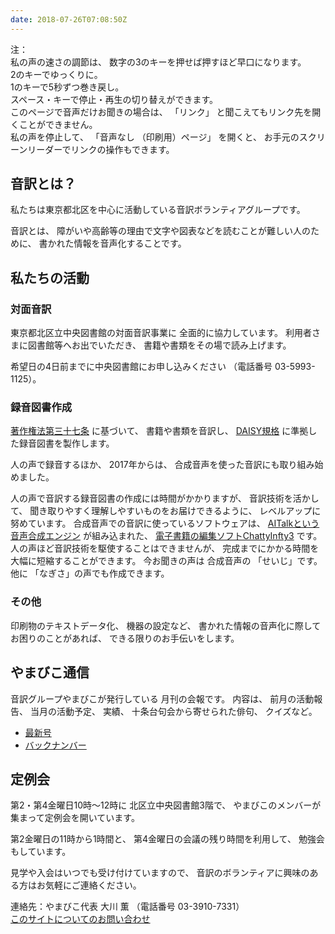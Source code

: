 ```yaml
---
date: 2018-07-26T07:08:50Z
---
```

   
<!--span data-dur="2.05" data-begin="0.000" id="mrii_0001">  </span>
<span data-dur="2.708" data-begin="2.050" id="xmri_0001">音訳グループ やまびこ</span>
<span data-dur="1.641" data-begin="4.758" id="xmri_0002">読み上げ時間：</span>
span data-dur="2.82" data-begin="6.399" id="xmri_0003">約5分10秒</span-->

<span data-dur="1.393" data-begin="9.219" id="xmri_0004">注：</span>  
<span data-dur="3.117" data-begin="10.612" id="xmri_0005">私の声の速さの調節は、</span>
<span data-dur="5.276" data-begin="13.729" id="xmri_0006">数字の3のキーを押せば押すほど早口になります。</span>  
<span data-dur="2.777" data-begin="19.005" id="xmri_0007">2のキーでゆっくりに。</span>  
<span data-dur="4.003" data-begin="21.782" id="xmri_0008">1のキーで5秒ずつ巻き戻し。</span>  
<span data-dur="5.966" data-begin="25.785" id="xmri_0009">スペース・キーで停止・再生の切り替えができます。</span>  
<span data-dur="3.47" data-begin="31.751" id="xmri_000A">このページで音声だけお聞きの場合は、</span>
<span data-dur="1.082" data-begin="35.221" id="xmri_000B">「リンク」</span>
<span data-dur="5.164" data-begin="36.303" id="xmri_000C">と聞こえてもリンク先を開くことができません。</span>  
<span data-dur="2.263" data-begin="41.467" id="xmri_000D">私の声を停止して、</span>
<span data-dur="1.445" data-begin="43.730" id="xmri_000E">「音声なし</span>
<span data-dur="1.895" data-begin="45.175" id="xmri_000F">（印刷用）ページ」</span>
<span data-dur="1.308" data-begin="47.070" id="xmri_0010">を開くと、</span>
<span data-dur="5.722" data-begin="48.378" id="xmri_0011">お手元のスクリーンリーダーでリンクの操作もできます。</span>

<!--span data-dur="3.086" data-begin="54.100" id="xmri_0012">注終わり。</span-->


## <span data-dur="2.968" data-begin="57.186" id="xmri_0013">音訳とは？</span>

<span data-dur="7.975" data-begin="60.154" id="xmri_0014">私たちは東京都北区を中心に活動している音訳ボランティアグループです。</span>

<span data-dur="1.436" data-begin="68.129" id="xmri_0015">音訳とは、</span>
<span data-dur="6.511" data-begin="69.565" id="xmri_0016">障がいや高齢等の理由で文字や図表などを読むことが難しい人のために、</span>
<span data-dur="5.13" data-begin="76.076" id="xmri_0017">書かれた情報を音声化することです。</span>

## <span data-dur="2.817" data-begin="81.206" id="xmri_0018">私たちの活動</span>


### <span data-dur="2.417" data-begin="84.023" id="xmri_0019">対面音訳</span>

<span data-dur="4.535" data-begin="86.440" id="xmri_001A">東京都北区立中央図書館の対面音訳事業に</span>
<span data-dur="4.013" data-begin="90.975" id="xmri_001B">全面的に協力しています。</span>
<span data-dur="3.263" data-begin="94.988" id="xmri_001C">利用者さまに図書館等へお出でいただき、</span>
<span data-dur="4.558" data-begin="98.251" id="xmri_001D">書籍や書類をその場で読み上げます。</span>

<span data-dur="4.613" data-begin="102.809" id="xmri_001E">希望日の4日前までに中央図書館にお申し込みください</span>
<span data-dur="1.627" data-begin="107.422" id="xmri_001F">（電話番号</span>
<span data-dur="5.176" data-begin="109.049" id="xmri_0020">03-5993-1125）。</span>

### <span data-dur="2.964" data-begin="114.225" id="xmri_0021">録音図書作成</span>

<span data-dur="2.858" data-begin="117.189" id="xmri_0022"><a href="http://elaws.e-gov.go.jp/search/elawsSearch/elaws_search/lsg0500/detail?lawId=345AC0000000048&openerCode=1" data-dur="1.782" data-begin="120.047" id="xmri_0023">著作権法第三十七条</a></span>
<span data-dur="1.601" data-begin="121.829" id="xmri_0024">に基づいて、</span>
<span data-dur="2.829" data-begin="123.430" id="xmri_0025">書籍や書類を音訳し、</span>
<span data-dur="1.612" data-begin="126.259" id="xmri_0026"><a href="http://www.dinf.ne.jp/doc/daisy/" data-dur="1.782" data-begin="127.871" id="xmri_0027">DAISY規格</a></span>
<span data-dur="4.997" data-begin="129.653" id="xmri_0028">に準拠した録音図書を製作します。</span>

<span data-dur="2.564" data-begin="134.650" id="xmri_0029">人の声で録音するほか、</span>
<span data-dur="2.268" data-begin="137.214" id="xmri_002A">2017年からは、</span>
<span data-dur="5.851" data-begin="139.482" id="xmri_002B">合成音声を使った音訳にも取り組み始めました。</span>

<span data-dur="5.76" data-begin="145.333" id="xmri_002C">人の声で音訳する録音図書の作成には時間がかかりますが、</span>
<span data-dur="2.211" data-begin="151.093" id="xmri_002D">音訳技術を活かして、</span>
<span data-dur="4.473" data-begin="153.304" id="xmri_002E">聞き取りやすく理解しやすいものをお届けできるように、</span>
<span data-dur="3.688" data-begin="157.777" id="xmri_002F">レベルアップに努めています。</span>
<span data-dur="4.311" data-begin="161.465" id="xmri_0030">合成音声での音訳に使っているソフトウェアは、</span>
<span data-dur="3.609" data-begin="165.776" id="xmri_0031"><a href="https://www.ai-j.jp/about/" data-dur="1.782" data-begin="169.385" id="xmri_0032">AITalkという音声合成エンジン</a></span>
<span data-dur="1.712" data-begin="171.167" id="xmri_0033">が組み込まれた、</span>
<span data-dur="4.305" data-begin="172.879" id="xmri_0034"><a href="http://www.sciaccess.net/jp/ChattyInfty/" data-dur="1.782" data-begin="177.184" id="xmri_0035">電子書籍の編集ソフトChattyInfty3</a></span>
<span data-dur="1.8" data-begin="178.966" id="xmri_0036">です。</span>
<span data-dur="4.566" data-begin="180.766" id="xmri_0037">人の声ほど音訳技術を駆使することはできませんが、</span>
<span data-dur="2.456" data-begin="185.332" id="xmri_0038">完成までにかかる時間を</span>
<span data-dur="3.676" data-begin="187.788" id="xmri_0039">大幅に短縮することができます。</span>
<span data-dur="1.857" data-begin="191.464" id="xmri_003A">今お聞きの声は</span>
<span data-dur="1.832" data-begin="193.321" id="xmri_003B">合成音声の</span>
<span data-dur="2.161" data-begin="195.153" id="xmri_003C">「せいじ」です。</span>
<span data-dur="1.059" data-begin="197.314" id="xmri_003D">他に</span>
<span data-dur="4.114" data-begin="198.373" id="xmri_003E">「なぎさ」の声でも作成できます。</span>

### <span data-dur="2.067" data-begin="202.487" id="xmri_003F">その他</span>

<span data-dur="2.549" data-begin="204.554" id="xmri_0040">印刷物のテキストデータ化、</span>
<span data-dur="1.763" data-begin="207.103" id="xmri_0041">機器の設定など、</span>
<span data-dur="4.612" data-begin="208.866" id="xmri_0042">書かれた情報の音声化に際してお困りのことがあれば、</span>
<span data-dur="4.329" data-begin="213.478" id="xmri_0043">できる限りのお手伝いをします。</span>

## <span data-dur="2.598" data-begin="217.807" id="xmri_0044">やまびこ通信</span>

<span data-dur="3.126" data-begin="220.405" id="xmri_0045">音訳グループやまびこが発行している</span>
<span data-dur="3.41" data-begin="223.531" id="xmri_0046">月刊の会報です。</span>
<span data-dur="1.295" data-begin="226.941" id="xmri_0047">内容は、</span>
<span data-dur="2.322" data-begin="228.236" id="xmri_0048">前月の活動報告、</span>
<span data-dur="2.144" data-begin="230.558" id="xmri_0049">当月の活動予定、</span>
<span data-dur="1.319" data-begin="232.702" id="xmri_004A">実績、</span>
<span data-dur="3.003" data-begin="234.021" id="xmri_004B">十条台句会から寄せられた俳句、</span>
<span data-dur="2.48" data-begin="237.024" id="xmri_004C">クイズなど。</span>

- <span data-dur="1.46" data-begin="239.504" id="xmri_004D"><a href="tusin201807.html" data-dur="2.282" data-begin="240.964" id="xmri_004E">最新号</a></span>
- <span data-dur="1.634" data-begin="243.246" id="xmri_004F"><a href="bn.html" data-dur="2.632" data-begin="244.880" id="xmri_0050">バックナンバー</a></span>

## <span data-dur="2.122" data-begin="247.512" id="xmri_0051">定例会</span>

<span data-dur="4.205" data-begin="249.634" id="xmri_0052">第2・第4金曜日10時～12時に</span>
<span data-dur="3.265" data-begin="253.839" id="xmri_0053">北区立中央図書館3階で、</span>
<span data-dur="5.677" data-begin="257.104" id="xmri_0054">やまびこのメンバーが集まって定例会を開いています。</span>

<span data-dur="3.785" data-begin="262.781" id="xmri_0055">第2金曜日の11時から1時間と、</span>
<span data-dur="3.972" data-begin="266.566" id="xmri_0056">第4金曜日の会議の残り時間を利用して、</span>
<span data-dur="3.509" data-begin="270.538" id="xmri_0057">勉強会もしています。</span>

<span data-dur="3.969" data-begin="274.047" id="xmri_0058">見学や入会はいつでも受け付けていますので、</span>
<span data-dur="6.458" data-begin="278.016" id="xmri_0059">音訳のボランティアに興味のある方はお気軽にご連絡ください。</span>

<span data-dur="4.057" data-begin="284.474" id="xmri_005A">連絡先：やまびこ代表 大川 薫</span>
<span data-dur="1.627" data-begin="288.531" id="xmri_005B">（電話番号</span>
<span data-dur="4.769" data-begin="290.158" id="xmri_005C">03-3910-7331）</span>  
<span data-dur="2.728" data-begin="294.927" id="xmri_005D"><a href="mailto:ymbk2016ml@gmail.com?Subject=やまびこウェブサイトについて" data-dur="2.632" data-begin="297.655" id="xmri_005E">このサイトについてのお問い合わせ</a></span>

<!--span data-dur="4.995" data-begin="300.287" id="xmri_005F">以上でこのページの読み上げは終わりです。</span>

<span data-dur="1.15" data-begin="305.282" id="xmri_0060"> </span-->
